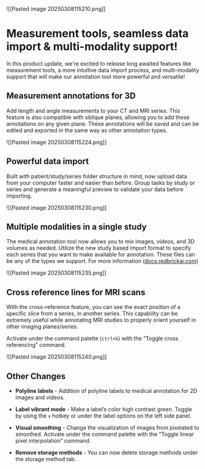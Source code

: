![[Pasted image 20250308115210.png]]

# Measurement tools, seamless data import & multi-modality support!

In this product update, we're excited to release long awaited features like measurement tools, a more intuitive data import process, and multi-modality support that will make our annotation tool more powerful and versatile!

## Measurement annotations for 3D

Add length and angle measurements to your CT and MRI series. This feature is also compatible with oblique planes, allowing you to add these annotations on any given plane. These annotations will be saved and can be edited and exported in the same way as other annotation types.

![[Pasted image 20250308115224.png]]

## Powerful data import

Built with patient/study/series folder structure in mind, now upload data from your computer faster and easier than before. Group tasks by study or series and generate a meaningful preview to validate your data before importing.

![[Pasted image 20250308115230.png]]

## Multiple modalities in a single study

The medical annotation tool now allows you to mix images, videos, and 3D volumes as needed. Utilize the new study based import format to specify each series that you want to make available for annotation. These files can be any of the types we support. For more information ([docs.redbrickai.com](https://docs.redbrickai.com/dicom-annotation/multiple-modalities))

![[Pasted image 20250308115235.png]]

## Cross reference lines for MRI scans

With the cross-reference feature, you can see the exact position of a specific slice from a series, in another series. This capability can be extremely useful while annotating MRI studies to properly orient yourself in other imaging planes/series.  
  
Activate under the command palette (`ctrl+k`) with the “Toggle cross referencing” command.

![[Pasted image 20250308115240.png]]

## Other Changes

- **Polyline labels** - Addition of polyline labels to medical annotation for 2D images and videos.
    
- **Label vibrant mode** - Make a label’s color high contrast green. Toggle by using the `v` hotkey or under the label options on the left side panel.
    
- **Visual smoothing** - Change the visualization of images from pixelated to smoothed. Activate under the command palette with the “Toggle linear pixel interpolation” command.
    
- **Remove storage methods** - You can now delete storage methods under the storage method tab.